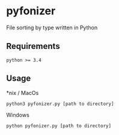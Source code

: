 # pyfonizer

File sorting by type written in Python

## Requirements

`python >= 3.4`

## Usage

*nix / MacOs

``` text
python3 pyfonizer.py [path to directory]
```

Windows

``` text
python pyfonizer.py [path to directory]
```
